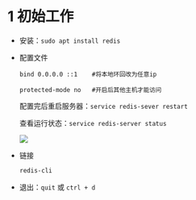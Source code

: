 # 1 初始工作

- 安装：`sudo apt install redis`

- 配置文件

  ```
  bind 0.0.0.0 ::1    #将本地环回改为任意ip
  
  protected-mode no   #开启后其他主机才能访问
  ```

  配置完后重启服务器：`service redis-sever restart`

  查看运行状态：`service redis-server status`

  ![](https://typora-dusong.oss-cn-chengdu.aliyuncs.com/image-20240421202357236.png)

- 链接

  ```bash
  redis-cli
  ```

- 退出：`quit` 或 `ctrl + d`
